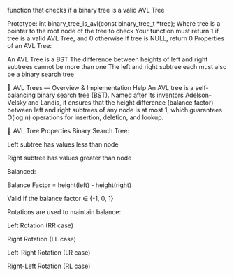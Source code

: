 function that checks if a binary tree is a valid AVL Tree

Prototype: int binary_tree_is_avl(const binary_tree_t *tree);
Where tree is a pointer to the root node of the tree to check
Your function must return 1 if tree is a valid AVL Tree, and 0 otherwise
If tree is NULL, return 0
Properties of an AVL Tree:

An AVL Tree is a BST
The difference between heights of left and right subtrees cannot be more than one
The left and right subtree each must also be a binary search tree


🌳 AVL Trees — Overview & Implementation Help
An AVL tree is a self-balancing binary search tree (BST). Named after its inventors Adelson-Velsky and Landis, it ensures that the height difference (balance factor) between left and right subtrees of any node is at most 1, which guarantees O(log n) operations for insertion, deletion, and lookup.

🔑 AVL Tree Properties
Binary Search Tree:

Left subtree has values less than node

Right subtree has values greater than node

Balanced:

Balance Factor = height(left) - height(right)

Valid if the balance factor ∈ {-1, 0, 1}

Rotations are used to maintain balance:

Left Rotation (RR case)

Right Rotation (LL case)

Left-Right Rotation (LR case)

Right-Left Rotation (RL case)
